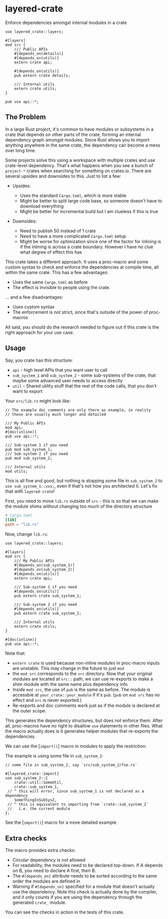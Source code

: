 # layered-crate

Enforce dependencies amongst internal modules in a crate

```rust,ignore
use layered_crate::layers;

#[layers]
mod src {
    /// Public APIs
    #[depends_on(details)]
    #[depends_on(utils)]
    extern crate api;

    #[depends_on(utils)]
    pub extern crate details;

    /// Internal utils
    extern crate utils;
}

pub use api::*;
```

## The Problem
In a large Rust project, it's common to have modules or subsystems in a crate
that depends on other parts of the crate, forming an internal dependency
graph amongst modules. Since Rust allows you to import anything anywhere in the same
crate, the dependency can become a mess over long time.

Some projects solve this using a workspace with multiple crates and use crate-level
dependency. That's what happens when you see a bunch of `project-*` crates when searching
for something on crates.io. There are several upsides and downsides to this. Just to list a few:

- Upsides:
  - Uses the standard `Cargo.toml`, which is more stable
  - Might be better to split large code base, so someone doesn't have to download everything
  - Might be better for incremental build but I am clueless if this is true

- Downsides:
  - Need to publish 50 instead of 1 crate
  - Need to have a more complicated `Cargo.toml` setup
  - Might be worse for optimization since one of the factor for inlining is if
    the inlining is across a crate boundary. However I have no clue what degree of effect this has

This crate takes a different approach. It uses a proc-macro and some custom
syntax to check and enforce the dependencies at compile time, all within the same crate.
This has a few advantages:
- Uses the same `Cargo.toml` as before
- The effect is invisible to people using the crate.

... and a few disadvantages:
- Uses custom syntax
- The enforcement is not strict, since that's outside of the power of proc-macros

All said, you should do the research needed to figure out if this crate is the right approach for
your use case.

## Usage

Say, you crate has this structure:
- `api` - high level APIs that you want user to call
- `sub_system_1` and `sub_system_2` - some sub-systems of the crate, that maybe some advanced user needs to access directly
- `util` - Shared utility stuff that the rest of the code calls, that you don't want to export

Your `src/lib.rs` might look like:
```rust,ignore
// The example doc comments are only there as example, in reality
// these are usually much longer and detailed

/// My Public APIs
mod api;
#[doc(inline)]
pub use api::*;

/// Sub-system 1 if you need
pub mod sub_system_1;
/// Sub-system 2 if you need
pub mod sub_system_2;

/// Internal utils
mod utils;
```

This is all fine and good, but nothing is stopping some file in `sub_system_2`
to `use sub_system_1::xxx;`, even if that's not how you architected it.
Let's fix that with `layered-crate`!

First, you need to move `lib.rs` outside of `src` - this is so that we can
make the module shims without changing too much of the directory structure
```toml
# Cargo.toml
[lib]
path = "lib.rs"
```

Now, change `lib.rs`:
```rust,ignore
use layered_crate::layers;

#[layers]
mod src {
    /// My Public APIs
    #[depends_on(sub_system_1)]
    #[depends_on(sub_system_2)]
    #[depends_on(utils)]
    extern crate api;

    /// Sub-system 1 if you need
    #[depends_on(utils)]
    pub extern crate sub_system_1;

    /// Sub-system 2 if you need
    #[depends_on(utils)]
    pub extern crate sub_system_2;

    /// Internal utils
    extern crate utils;
}

#[doc(inline)]
pub use api::*;
```

Note that:
- `extern crate` is used because non-inline modules in proc-macro inputs are unstable. This may change in the future to just `mod`
- the `mod src` corresponds to the `src` directory. Now that your original modules
  are located at `src::` path, we can use re-exports to make a shim module with the
  same name plus dependency info
- Inside `mod src`, the use of `pub` is the same as before. The module is accessbie
  at `your_crate::your_module` if it's `pub`. (`pub` on `mod src` has no effect and `src` is never exported.)
- Re-exports and doc comments work just as if the module is declared at the outer scope.

This generates the dependency structures, but does not enforce them. After all,
proc-macros have no right to disallow `use` statements in other files.
What the macro actually does is it generates helper modules that re-exports
the dependencies.

We can use the [`import()`] macro in modules to apply the restriction:

The example is using some file in `sub_system_2`:

```rust,ignore
// some file in sub_system_2, say `src/sub_system_2/foo.rs`

#[layered_crate::import]
use sub_system_2::{
    crate::util::SomeUtil,
    crate::sub_system_1,
 // ^ this will error, since sub_system_1 is not declared as a dependency
    SomeThingInSubSys2,
 // ^ this is equivalent to importing from `crate::sub_system_2`
 //   i.e. the current module
};
```

See the [`import()`] macro for a more detailed example

## Extra checks

The macro provides extra checks:
- Circular dependency is not allowed
- For readability, the modules need to be declared top-down. If A depends on B,
  you need to declare A first, then B.
- The `#[depends_on]` attribute needs to be sorted according to the
  same order the modules are defined in
- Warning if `#[depends_on]` specified for a module that doesn't actually use the dependency.
  Note this check is actually done by the compiler, and it only counts if you are using
  the dependency through the generated `crate_` module.

You can see the checks in action in the tests of this crate.
